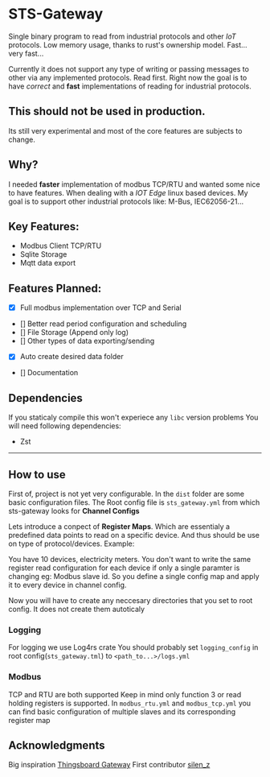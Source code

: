 # STS-Gateway

Single binary program to read from industrial protocols and other *IoT*  protocols.
Low memory usage, thanks to rust's ownership model.
Fast...  very fast... 

Currently it does not support any type of writing or passing messages to other via any implemented protocols.
Read first. Right now the goal is to have *correct* and **fast** implementations of reading for industrial protocols. 
## This should not be used in production.
Its still very experimental and most of the core features are subjects to change.

## Why?
I needed **faster** implementation of modbus TCP/RTU and wanted some nice to have features. When dealing with a *IOT Edge* linux based devices. My goal is to support other industrial protocols like: M-Bus, IEC62056-21...


## Key Features:
- Modbus Client TCP/RTU
- Sqlite Storage
- Mqtt data export

## Features Planned: 
- [x] Full modbus implementation over TCP and Serial
- [] Better read period configuration and scheduling
- [] File Storage (Append only log) 
- [] Other types of data exporting/sending
- [x] Auto create desired data folder
- [] Documentation

## Dependencies
If you staticaly compile this won't experiece any `libc` version problems
You will need following dependencies:
- Zst 
---
## How to use
First of, project is not yet very configurable. In the ``dist`` folder are some basic configuration files. The Root config file is `sts_gateway.yml` from which sts-gateway looks for **Channel Configs**

Lets introduce a conpect of **Register Maps**. Which are essentialy a predefined data points to read on a specific device. And thus should be use on type of protocol/devices. 
Example:

You have 10 devices, electricity meters. You don't want to write the same register read configuration for each device if only a single paramter is changing eg: Modbus slave id.
So you define a single config map and apply it to every device in channel config.

Now you will have to create any neccesary directories that you set to root config. It does not create them autoticaly

### Logging
For logging we use Log4rs crate
You should probably set `logging_config`  in root config(`sts_gateway.tml`) to `<path_to...>/logs.yml` 

### Modbus
TCP and RTU are both supported
Keep in mind only function 3 or read holding registers is supported.
In `modbus_rtu.yml` and `modbus_tcp.yml` you can find basic configuration of multiple slaves and its corresponding register map


## Acknowledgments
Big inspiration [Thingsboard Gateway](https://github.com/thingsboard/thingsboard-gateway)
First contributor [silen_z](https://github.com/silen-z/)
